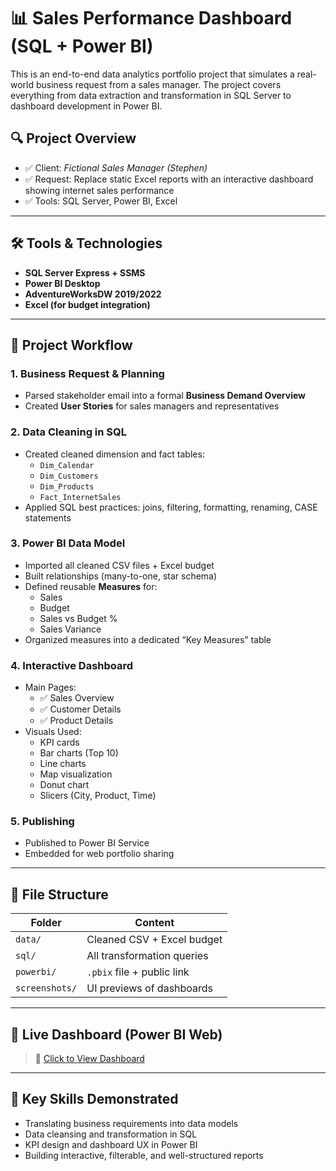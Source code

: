 # 📊 Sales Performance Dashboard (SQL + Power BI)

This is an end-to-end data analytics portfolio project that simulates a real-world business request from a sales manager. The project covers everything from data extraction and transformation in SQL Server to dashboard development in Power BI.

## 🔍 Project Overview

- ✅ Client: *Fictional Sales Manager (Stephen)*
- ✅ Request: Replace static Excel reports with an interactive dashboard showing internet sales performance
- ✅ Tools: SQL Server, Power BI, Excel

---

## 🛠️ Tools & Technologies
- **SQL Server Express + SSMS**
- **Power BI Desktop**
- **AdventureWorksDW 2019/2022**
- **Excel (for budget integration)**

---

## 🧱 Project Workflow

### 1. **Business Request & Planning**
- Parsed stakeholder email into a formal **Business Demand Overview**
- Created **User Stories** for sales managers and representatives

### 2. **Data Cleaning in SQL**
- Created cleaned dimension and fact tables:
  - `Dim_Calendar`
  - `Dim_Customers`
  - `Dim_Products`
  - `Fact_InternetSales`
- Applied SQL best practices: joins, filtering, formatting, renaming, CASE statements

### 3. **Power BI Data Model**
- Imported all cleaned CSV files + Excel budget
- Built relationships (many-to-one, star schema)
- Defined reusable **Measures** for:
  - Sales
  - Budget
  - Sales vs Budget %
  - Sales Variance
- Organized measures into a dedicated “Key Measures” table

### 4. **Interactive Dashboard**
- Main Pages:
  - ✅ Sales Overview
  - ✅ Customer Details
  - ✅ Product Details
- Visuals Used:
  - KPI cards
  - Bar charts (Top 10)
  - Line charts
  - Map visualization
  - Donut chart
  - Slicers (City, Product, Time)

### 5. **Publishing**
- Published to Power BI Service
- Embedded for web portfolio sharing

---

## 📁 File Structure

| Folder | Content |
|--------|---------|
| `data/` | Cleaned CSV + Excel budget |
| `sql/` | All transformation queries |
| `powerbi/` | `.pbix` file + public link |
| `screenshots/` | UI previews of dashboards |

---

## 🔗 Live Dashboard (Power BI Web)
> 📌 [Click to View Dashboard](https://YOUR-POWERBI-EMBED-LINK.com)

---

## 🧠 Key Skills Demonstrated
- Translating business requirements into data models
- Data cleansing and transformation in SQL
- KPI design and dashboard UX in Power BI
- Building interactive, filterable, and well-structured reports
